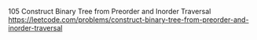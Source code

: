 105 Construct Binary Tree from Preorder and Inorder Traversal https://leetcode.com/problems/construct-binary-tree-from-preorder-and-inorder-traversal